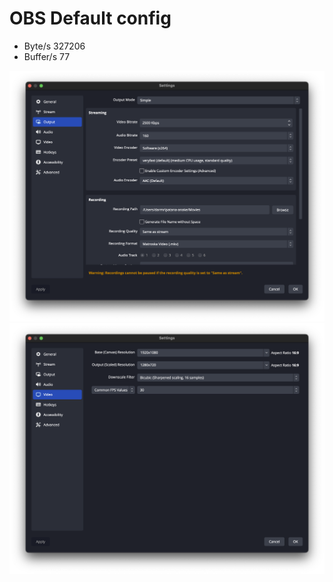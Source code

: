 # OBS Default config

- Byte/s 327206
- Buffer/s 77

![obs default output settings](obs_default_output_settings.png)
![obs default video settings](obs_default_video_settings.png)